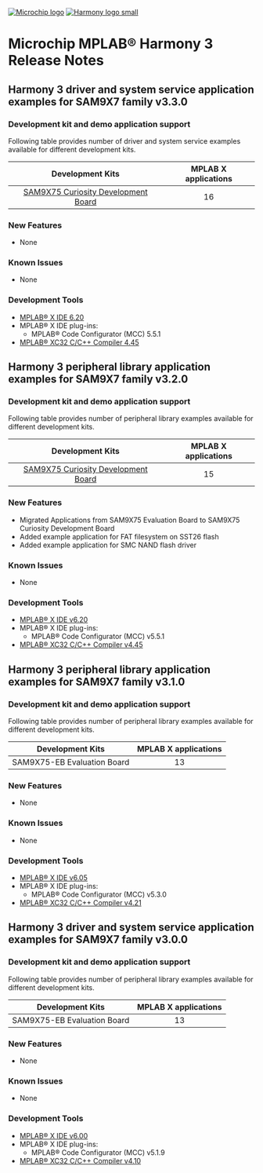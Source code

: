 [![Microchip logo](https://raw.githubusercontent.com/wiki/Microchip-MPLAB-Harmony/Microchip-MPLAB-Harmony.github.io/images/microchip_logo.png)](https://www.microchip.com)
[![Harmony logo small](https://raw.githubusercontent.com/wiki/Microchip-MPLAB-Harmony/Microchip-MPLAB-Harmony.github.io/images/microchip_mplab_harmony_logo_small.png)](https://www.microchip.com/en-us/tools-resources/configure/mplab-harmony)

# Microchip MPLAB® Harmony 3 Release Notes

## Harmony 3 driver and system service application examples for SAM9X7 family v3.3.0

### Development kit and demo application support

Following table provides number of driver and system service examples available for different development kits.

| Development Kits  | MPLAB X applications |
|:-----------------:|:-------------------:|
| [SAM9X75 Curiosity Development Board](https://www.microchip.com/en-us/development-tool/EV31H43A) | 16 |

### New Features

- None

### Known Issues

- None

### Development Tools

- [MPLAB® X IDE 6.20](https://www.microchip.com/mplab/mplab-x-ide)
- MPLAB® X IDE plug-ins:
  - MPLAB® Code Configurator (MCC) 5.5.1
- [MPLAB® XC32 C/C++ Compiler 4.45](https://www.microchip.com/mplab/compilers)

## Harmony 3 peripheral library application examples for SAM9X7 family  v3.2.0

### Development kit and demo application support

Following table provides number of peripheral library examples available for different development kits.

| Development Kits  | MPLAB X applications |
|:-----------------:|:-------------------:|
| [SAM9X75 Curiosity Development Board](https://www.microchip.com/en-us/development-tool/EV31H43A) | 15 |

### New Features

- Migrated Applications from SAM9X75 Evaluation Board to SAM9X75 Curiosity Development Board
- Added example application for FAT filesystem on SST26 flash
- Added example application for SMC NAND flash driver

### Known Issues

- None

### Development Tools

- [MPLAB® X IDE v6.20](https://www.microchip.com/mplab/mplab-x-ide)
- MPLAB® X IDE plug-ins:
  - MPLAB® Code Configurator (MCC) v5.5.1
- [MPLAB® XC32 C/C++ Compiler v4.45](https://www.microchip.com/mplab/compilers)


## Harmony 3 peripheral library application examples for SAM9X7 family  v3.1.0

### Development kit and demo application support

Following table provides number of peripheral library examples available for different development kits.

| Development Kits  | MPLAB X applications |
|:-----------------:|:-------------------:|
| SAM9X75-EB Evaluation Board | 13 |

### New Features

- None

### Known Issues

- None

### Development Tools

- [MPLAB® X IDE v6.05](https://www.microchip.com/mplab/mplab-x-ide)
- MPLAB® X IDE plug-ins:
  - MPLAB® Code Configurator (MCC) v5.3.0
- [MPLAB® XC32 C/C++ Compiler v4.21](https://www.microchip.com/mplab/compilers)


## Harmony 3 driver and system service application examples for SAM9X7 family  v3.0.0

### Development kit and demo application support

Following table provides number of peripheral library examples available for different development kits.

| Development Kits  | MPLAB X applications |
|:-----------------:|:-------------------:|
| SAM9X75-EB Evaluation Board | 13 |

### New Features

- None

### Known Issues

- None

### Development Tools

- [MPLAB® X IDE v6.00](https://www.microchip.com/mplab/mplab-x-ide)
- MPLAB® X IDE plug-ins:
  - MPLAB® Code Configurator (MCC) v5.1.9
- [MPLAB® XC32 C/C++ Compiler v4.10](https://www.microchip.com/mplab/compilers)


